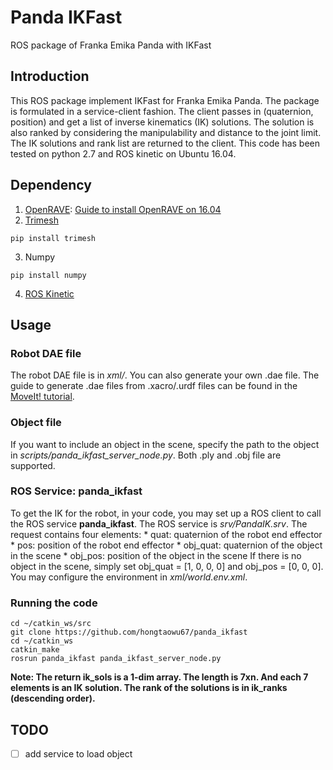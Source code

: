 # Panda IKFast
ROS package of Franka Emika Panda with IKFast

## Introduction
This ROS package implement IKFast for Franka Emika Panda. The package is formulated in a service-client fashion. The client passes in (quaternion, position) and get a list of inverse kinematics (IK) solutions. The solution is also ranked by considering the manipulability and distance to the joint limit. The IK solutions and rank list are returned to the client. This code has been tested on python 2.7 and ROS kinetic on Ubuntu 16.04.

## Dependency
1. [OpenRAVE](http://openrave.org/): [Guide to install OpenRAVE on 16.04](https://scaron.info/teaching/installing-openrave-on-ubuntu-16.04.html)
2. [Trimesh](https://github.com/mikedh/trimesh)
```
pip install trimesh
```
3. Numpy
```
pip install numpy
```
4. [ROS Kinetic](http://wiki.ros.org/kinetic/Installation/Ubuntu)

## Usage

### Robot DAE file
The robot DAE file is in _xml/_. You can also generate your own .dae file. The guide to generate .dae files from .xacro/.urdf files can be found in the [MoveIt! tutorial](http://docs.ros.org/en/kinetic/api/moveit_tutorials/html/doc/ikfast/ikfast_tutorial.html).

### Object file
If you want to include an object in the scene, specify the path to the object in *scripts/panda_ikfast_server_node.py*. Both .ply and .obj file are supported.

### ROS Service: panda_ikfast
To get the IK for the robot, in your code, you may set up a ROS client to call the ROS service **panda_ikfast**. The ROS service is *srv/PandaIK.srv*. The request contains four elements:
    * quat: quaternion of the robot end effector
    * pos: position of the robot end effector
    * obj_quat: quaternion of the object in the scene
    * obj_pos: position of the object in the scene
If there is no object in the scene, simply set obj_quat = [1, 0, 0, 0] and obj_pos = [0, 0, 0]. You may configure the environment in *xml/world.env.xml*.

### Running the code
```
cd ~/catkin_ws/src
git clone https://github.com/hongtaowu67/panda_ikfast
cd ~/catkin_ws
catkin_make
rosrun panda_ikfast panda_ikfast_server_node.py
```
__Note: The return ik_sols is a 1-dim array. The length is 7xn. And each 7 elements is an IK solution. The rank of the solutions is in ik_ranks (descending order).__

## TODO
- [ ] add service to load object